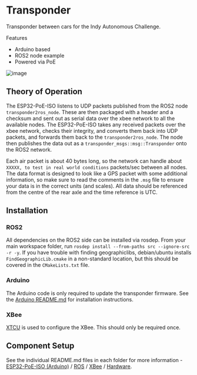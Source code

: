 # Transponder

Transponder between cars for the Indy Autonomous Challenge.

Features
- Arduino based
- ROS2 node example
- Powered via PoE

![image](images/transponder.jpg)

## Theory of Operation
The ESP32-PoE-ISO listens to UDP packets published from the ROS2 node `transponder2ros_node`.
These are then packaged with a header and a checksum and sent out as serial data over the xbee network to all the available nodes.
The ESP32-PoE-ISO takes any received packets over the xbee network, checks their integrity, and converts them back into UDP packets, and forwards them back to the `transponder2ros_node`.
The node then publishes the data out as a `transponder_msgs::msg::Transponder` onto the ROS2 network.

Each air packet is about 40 bytes long, so the network can handle about `XXXXX, to test in real world conditions` packets/sec between all nodes.
The data format is designed to look like a GPS packet with some additional information, so make sure to read the comments in the `.msg` file to ensure your data is in the correct units (and scales).
All data should be referenced from the centre of the rear axle and the time reference is UTC.

## Installation
### ROS2
All dependencies on the ROS2 side can be installed via rosdep.
From your main workspace folder, run `rosdep install --from-paths src --ignore-src -r -y`.
If you have trouble with finding geographiclibs, debian/ubuntu installs `FindGeographicLib.cmake` in a non-standard location, but this should be covered in the `CMakeLists.txt` file.

### Arduino
The Arduino code is only required to update the transponder firmware.
See the [Arduino README.md](arduino/README.md) for installation instructions.

### XBee
[XTCU](https://www.digi.com/products/embedded-systems/digi-xbee/digi-xbee-tools/xctu) is used to configure the XBee.  This should only be required once.

## Component Setup
See the individual README.md files in each folder for more information - [ESP32-PoE-ISO (Arduino)](arduino/README.md) / [ROS](ros/README.md) / [XBee](xbee/README.md) / [Hardware](hardware/README.md).

